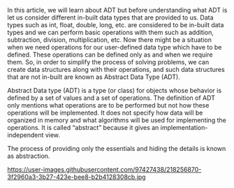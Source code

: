 In this article, we will learn about ADT but before understanding what ADT is let us consider different in-built data types that are provided to us. Data types such as int, float, double, long, etc. are considered to be in-built data types and we can perform basic operations with them such as addition, subtraction, division, multiplication, etc. Now there might be a situation when we need operations for our user-defined data type which have to be defined. These operations can be defined only as and when we require them. So, in order to simplify the process of solving problems, we can create data structures along with their operations, and such data structures that are not in-built are known as Abstract Data Type (ADT).

Abstract Data type (ADT) is a type (or class) for objects whose behavior is defined by a set of values and a set of operations. The definition of ADT only mentions what operations are to be performed but not how these operations will be implemented. It does not specify how data will be organized in memory and what algorithms will be used for implementing the operations. It is called “abstract” because it gives an implementation-independent view. 

The process of providing only the essentials and hiding the details is known as abstraction. 

https://user-images.githubusercontent.com/97427438/218256870-3f2960a3-3b27-423e-bee8-b2b4128308cb.jpg
